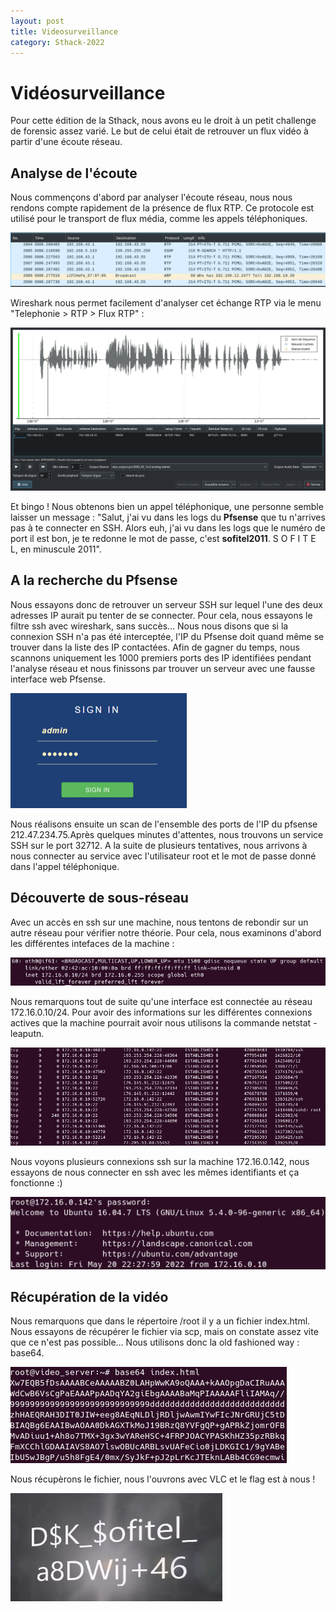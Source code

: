 ```yaml
---
layout: post
title: Videosurveillance
category: Sthack-2022
---
```


# Vidéosurveillance
Pour cette édition de la Sthack, nous avons eu le droit à un petit challenge de forensic assez varié. Le but de celui était de retrouver un flux vidéo à partir d'une écoute réseau.

## Analyse de l'écoute
Nous commençons d'abord par analyser l'écoute réseau, nous nous rendons compte rapidement de la présence de flux RTP. Ce protocole est utilisé pour le transport de flux média, comme les appels téléphoniques.

![échange RTP](/assets/img/sthack2022/videosurveillance/echange_RTP.png)

Wireshark nous permet facilement d'analyser cet échange RTP via le menu "Telephonie > RTP > Flux RTP" :

![flux RTP](/assets/img/sthack2022/videosurveillance/RTP.png)

Et bingo ! Nous obtenons bien un appel téléphonique, une personne semble laisser un message : "Salut, j'ai vu dans les logs du **Pfsense** que tu n'arrives pas à te connecter en SSH. Alors euh, j'ai vu dans les logs que le numéro de port il est bon, je te redonne le mot de passe, c'est **sofitel2011**. S O F I T E L, en minuscule 2011".

## A la recherche du Pfsense

Nous essayons donc de retrouver un serveur SSH sur lequel l'une des deux adresses IP aurait pu tenter de se connecter. Pour cela, nous essayons le filtre ssh avec wireshark, sans succès... Nous nous disons que si la connexion SSH n'a pas été interceptée, l'IP du Pfsense doit quand même se trouver dans la liste des IP contactées. Afin de gagner du temps, nous scannons uniquement les 1000 premiers ports des IP identifiées pendant l'analyse réseau et nous finissons par trouver un serveur avec une fausse interface web Pfsense.

![Reconstitution de l'interface web Pfsense](/assets/img/sthack2022/videosurveillance/pfsenseweb.png)

Nous réalisons ensuite un scan de l'ensemble des ports de l'IP du pfsense 212.47.234.75.Après quelques minutes d'attentes, nous trouvons un service SSH sur le port 32712. A la suite de plusieurs tentatives, nous arrivons à nous connecter au service avec l'utilisateur root et le mot de passe donné dans l'appel téléphonique.

## Découverte de sous-réseau

Avec un accès en ssh sur une machine, nous tentons de rebondir sur un autre réseau pour vérifier notre théorie. Pour cela, nous examinons d'abord les différentes intefaces de la machine :

![ip a](/assets/img/sthack2022/videosurveillance/ipa.png)

Nous remarquons tout de suite qu'une interface est connectée au réseau 172.16.0.10/24. Pour avoir des informations sur les différentes connexions actives que la machine pourrait avoir nous utilisons la commande netstat -leaputn.

![Rebond](/assets/img/sthack2022/videosurveillance/netstat.png)

Nous voyons plusieurs connexions ssh sur la machine 172.16.0.142, nous essayons de nous connecter en ssh avec les mêmes identifiants et ça fonctionne :)

![Nouveau serveur](/assets/img/sthack2022/videosurveillance/ssh2.png)

## Récupération de la vidéo

Nous remarquons que dans le répertoire /root il y a un fichier index.html. Nous essayons de récupérer le fichier via scp, mais on constate assez vite que ce n'est pas possible... Nous utilisons donc la old fashioned way : base64.

![base64](/assets/img/sthack2022/videosurveillance/base64.png)

Nous récupèrons le fichier, nous l'ouvrons avec VLC et le flag est à nous !

![FLAG](/assets/img/sthack2022/videosurveillance/mp4.png)


